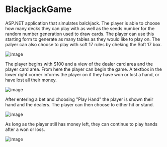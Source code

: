 # BlackjackGame

ASP.NET application that simulates balckjack.  The player is able to choose how many decks they can play with as well as the seeds number for the random number generation used to draw cards.  The player can use this starting form to generate as many tables as they would like to play on.  The palyer can also choose to play with soft 17 rules by cheking the Soft 17 box.

![image](https://user-images.githubusercontent.com/50191607/197432982-ab74741d-ab26-4b6c-91c2-33a456c11495.png)

The player begins with $100 and a view of the dealer card area and the player card area.  From here the player can begin the game.  A textbox in the lower right corner informs the player on if they have won or lost a hand, or have lost all their money.

![image](https://user-images.githubusercontent.com/50191607/197433572-beb10367-9a26-43dd-9350-a5de26871470.png)

After entering a bet and choosing "Play Hand" the player is shown their hand and the dealers.  The player can then choose to either hit or stand.

![image](https://user-images.githubusercontent.com/50191607/197434159-d781b0a5-0a76-4033-a92b-ab68f36270c3.png)

As long as the player still has money left, they can continue to play hands after a won or loss.

![image](https://user-images.githubusercontent.com/50191607/197434595-a42a16f3-7ac7-4001-96ba-98402d762e88.png)


